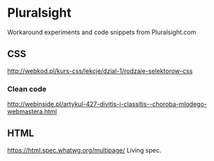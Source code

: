 # Pluralsight
Workaround experiments and code snippets from Pluralsight.com



## CSS

http://webkod.pl/kurs-css/lekcje/dzial-1/rodzaje-selektorow-css

### Clean code

http://webinside.pl/artykul-427-divitis-i-classitis--choroba-mlodego-webmastera.html


## HTML

https://html.spec.whatwg.org/multipage/ Living spec.
